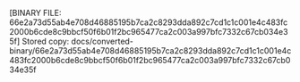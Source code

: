 [BINARY FILE: 66e2a73d55ab4e708d46885195b7ca2c8293dda892c7cd1c1c001e4c483fc2000b6cde8c9bbcf50f6b01f2bc965477ca2c003a997bfc7332c67cb034e35f]
Stored copy: docs/converted-binary/66e2a73d55ab4e708d46885195b7ca2c8293dda892c7cd1c1c001e4c483fc2000b6cde8c9bbcf50f6b01f2bc965477ca2c003a997bfc7332c67cb034e35f
